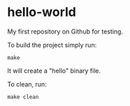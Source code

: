 hello-world
===========

My first repository on Github for testing. 

To build the project simply run:

	make 

It will create a "hello" binary file.

To clean, run:
	
	make clean
